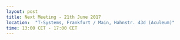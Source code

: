 ```yaml
---
layout: post
title: Next Meeting - 21th June 2017
location:  "T-Systems, Frankfurt / Main, Hahnstr. 43d (Aculeum)"
time: 13:00 CET - 17:00 CET
---
```

